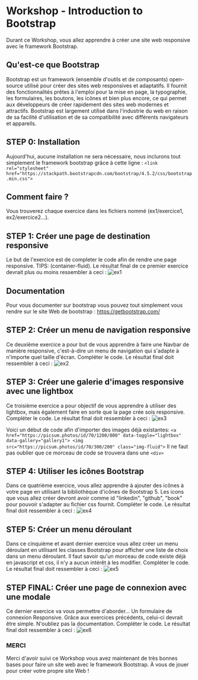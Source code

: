 # **Workshop - Introduction to Bootstrap**

Durant ce Workshop, vous allez apprendre à créer une site web responsive avec le framework Bootstrap.

## **Qu'est-ce que Bootstrap**

Bootstrap est un framework (ensemble d'outils et de composants) open-source utilisé pour créer des sites web responsives et adaptatifs.
Il fournit des fonctionnalités prêtes à l'emploi pour la mise en page, la typographie, les formulaires, les boutons, les icônes et bien plus encore, ce qui permet aux développeurs de créer rapidement des sites web modernes et attractifs.
Bootstrap est largement utilisé dans l'industrie du web en raison de sa facilité d'utilisation et de sa compatibilité avec différents navigateurs et appareils.

## **STEP 0: Installation**

Aujourd'hui, aucune installation ne sera nécessaire, nous inclurons tout simplement le framework bootstrap grâce à cette ligne :
`<link rel="stylesheet" href="https://stackpath.bootstrapcdn.com/bootstrap/4.5.2/css/bootstrap.min.css">`

## **Comment faire ?**
Vous trouverez chaque exercice dans les fichiers nommé (ex1/exercice1, ex2/exercice2...).

## **STEP 1: Créer une page de destination responsive**
Le but de l'exercice est de completer le code afin de rendre une page responsive. TIPS: (container-fluid).
Le résultat final de ce premier exercice devrait plus ou moins ressembler à ceci :
![ex1](ex1/ex1screen.png)

## **Documentation**
Pour vous documenter sur bootstrap vous pouvez tout simplement vous rendre sur le site Web de bootstrap : https://getbootstrap.com/

## **STEP 2: Créer un menu de navigation responsive**
Ce deuxième exercice a pour but de vous apprendre à faire une Navbar de manière responsive, c'est-à-dire un menu de navigation qui s'adapte à n'importe quel taille d'écran. Compléter le code. Le résultat final doit ressembler à ceci :
![ex2](ex2/ex2screen.png)

## **STEP 3: Créer une galerie d'images responsive avec une lightbox**
Ce troisième exercice a pour objectif de vous apprendre à utiliser des lightbox, mais également faire en sorte que la page crée sois responsive.
Compléter le code. Le résultat final doit ressembler à ceci :
![ex3](ex3/ex3screen.png)

Voici un début de code afin d'importer des images déjà existantes:
`<a href="https://picsum.photos/id/70/1200/800" data-toggle="lightbox" data-gallery="gallery1"> <img src="https://picsum.photos/id/70/300/200" class="img-fluid">`
Il ne faut pas oublier que ce morceau de code se trouvera dans une `<div>`

## **STEP 4: Utiliser les icônes Bootstrap**
Dans ce quatrième exercice, vous allez apprendre à ajouter des icônes à votre page en utilisant la bibliothèque d'icônes de Bootstrap 5. Les icons que vous allez créer devront avoir comme id "linkedin", "github", "book" pour pouvoir s'adapter au fichier css fournit. Compléter le code. Le résultat final doit ressembler à ceci :
![ex4](ex4/ex4screen.png)

## **STEP 5: Créer un menu déroulant**
Dans ce cinquième et avant dernier exercice vous allez créer un menu déroulant en utilisant les classes Bootstrap pour afficher une liste de choix dans un menu déroulant. Il faut savoir qu'un morceau de code existe déjà en javascript et css, il n'y a aucun intérêt à les modifier. Compléter le code. Le résultat final doit ressembler à ceci :
![ex5](ex5/ex5screen.png)

## **STEP FINAL:  Créer une page de connexion avec une modale**
Ce dernier exercice va vous permettre d'aborder... Un formulaire de connexion Responsive. Grâce aux exercices précédents, celui-ci devrait être simple. N'oubliez pas la documentation. Compléter le code. Le résultat final doit ressembler à ceci :
![ex6](ex6/ex6screen.png)

### **MERCI**
Merci d'avoir suivi ce Workshop vous avez maintenant de très bonnes bases pour faire un site web avec le framework Bootstrap. À vous de jouer pour créer votre propre site Web !